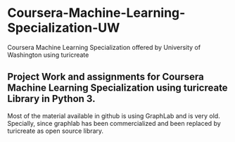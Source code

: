# Coursera-Machine-Learning-Specialization-UW
Coursera Machine Learning Specialization offered by University of Washington using turicreate

## Project Work and assignments for Coursera Machine Learning Specialization using turicreate Library in Python 3.
Most of the material available in github is using GraphLab and is very old. Specially, since graphlab has been commercialized and been replaced by turicreate as open source library.

